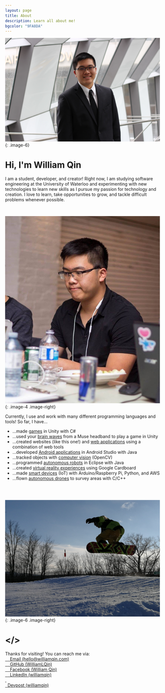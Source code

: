 ```yaml
---
layout: page
title: About
description: Learn all about me!
bgcolor: "9FA8DA"
---
```


![It's me in a suit!](/assets/img/william3-min.jpg){: .image-6}
<br/>

# Hi, I'm William Qin
  
I am a student, developer, and creator! Right now, I am studying software engineering at the University of Waterloo and experimenting with new technologies to learn new skills as I pursue my passion for technology and creation. I love to learn, take opportunities to grow, and tackle difficult problems whenever possible.

<br>

![It's me at a hackathon!](/assets/img/william6-min.jpg){: .image-4 .image-right}

Currently, I use and work with many different programming languages and tools! So far, I have...

* ...made [games](/projects/fihgt) in Unity with C#
* ...used your [brain waves](/projects/thinktank) from a Muse headband to play a game in Unity
* ...created websites (like this one!) and [web applications](/projects/talk2control) using a combination of web tools
* ...developed [Android applications](/projects/visionmotion) in Android Studio with Java
* ...tracked objects with [computer vision](/projects/magnet) (OpenCV)
* ...programmed [autonomous robots](/projects/robotics) in Eclipse with Java
* ...created [virtual reality experiences](/projects/cprvr) using Google Cardboard
* ...made [smart devices](/projects/discoalarm) (IoT) with Arduino/Raspberry Pi, Python, and AWS
* ...flown [autonomous drones](/projects/projectbrett) to survey areas with C/C++

<br>
<br>

![It's me snowboarding!](/assets/img/william5.jpg){: .image-6 .image-right}


# </>

<div>
Thanks for visiting! You can reach me via:<br>  
<a href="mailto:{{site.email}}" target="_blank" rel="noopener noreferrer">
    &nbsp; <i class="fa fa-fw fa-envelope"></i>
    <span>&nbsp; Email (hello@williamqin.com)</span>
</a><br>
<a href="https://github.com/{{site.github}}" target="_blank" rel="noopener noreferrer">
    &nbsp; <i class="fa fa-fw fa-github"></i>
    <span>&nbsp; GitHub (WilliamLQin)</span>
</a><br>
<a href="https://facebook.com/{{site.facebook}}" target="_blank" rel="noopener noreferrer">
    &nbsp; <i class="fa fa-fw fa-facebook"></i>
    <span>&nbsp; Facebook (William Qin)</span>
</a><br>
<a href="https://linkedin.com/in/{{site.linkedin}}" target="_blank" rel="noopener noreferrer">
    &nbsp; <i class="fa fa-fw fa-linkedin"></i>
    <span>&nbsp; LinkedIn (williamqin)</span>
</a><br>
<a href="https://devpost.com/{{site.devpost}}" target="_blank" rel="noopener noreferrer">
    &nbsp; <div class="icon-devpost"></div>
    <span>&nbsp; Devpost (williamqin)</span>
</a><br>
</div>

<br>
<br>
